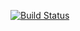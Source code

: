 [![Build Status](https://travis-ci.org/whynotcrybot/kimochi-server.svg?branch=master)](https://travis-ci.org/whynotcrybot/kimochi-server)

